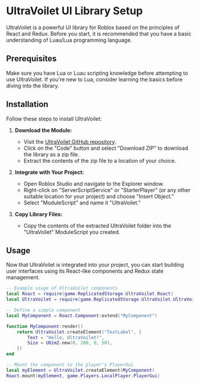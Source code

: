# UltraVoilet UI Library Setup

UltraVoilet is a powerful UI library for Roblox based on the principles of React and Redux. Before you start, it is recommended that you have a basic understanding of Luau/Lua programming language.

## Prerequisites

Make sure you have Lua or Luau scripting knowledge before attempting to use UltraVoilet. If you're new to Lua, consider learning the basics before diving into the library.

## Installation

Follow these steps to install UltraVoilet:

1. **Download the Module:**
   - Visit the [UltraVoilet GitHub repository](https://github.com/UltraVoilet/UltraVoilet).
   - Click on the "Code" button and select "Download ZIP" to download the library as a zip file.
   - Extract the contents of the zip file to a location of your choice.

2. **Integrate with Your Project:**
   - Open Roblox Studio and navigate to the Explorer window.
   - Right-click on "ServerScriptService" or "StarterPlayer" (or any other suitable location for your project) and choose "Insert Object."
   - Select "ModuleScript" and name it "UltraVoilet."

3. **Copy Library Files:**
   - Copy the contents of the extracted UltraVoilet folder into the "UltraVoilet" ModuleScript you created.

## Usage

Now that UltraVoilet is integrated into your project, you can start building user interfaces using its React-like components and Redux state management.

```lua
-- Example usage of UltraVoilet components
local Roact = require(game.ReplicatedStorage.UltraVoilet.Roact)
local UltraVoilet = require(game.ReplicatedStorage.UltraVoilet.UltraVoilet)

-- Define a simple component
local MyComponent = Roact.Component:extend("MyComponent")

function MyComponent:render()
    return UltraVoilet.createElement("TextLabel", {
        Text = "Hello, UltraVoilet!",
        Size = UDim2.new(0, 200, 0, 50),
    })
end

-- Mount the component to the player's PlayerGui
local myElement = UltraVoilet.createElement(MyComponent)
Roact.mount(myElement, game.Players.LocalPlayer.PlayerGui)
